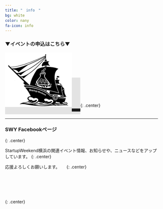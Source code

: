 ```yaml
---
title: "　info　"
bg: white
color: nany
fa-icon: info
---
```



### **▼イベントの申込はこちら▼**

<span class="fa-stack subtlecircle" style="font-size:100px; background:rgba(0,0,0,0.1)">
  <a href="https://www.facebook.com/startupweekendyokohama">
  <img src="/img/swy.png">
  </a>
</span>
{: .center}

---

### **SWY Facebookページ**
{: .center}

StartupWeekend横浜の関連イベント情報、お知らせや、ニュースなどをアップしています。
{: .center}

応援よろしくお願いします。
　
{: .center}

<span class="fa-stack subtlecircle" style="font-size:100px; background:rgba(0,0,0,0.1)">
<a href="https://www.facebook.com/startupweekendyokohama">
  <i class="fa fa-facebook-square fa-stack-1x text-navy"></i>
  </a>
</span>
{: .center}


